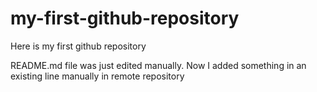 # my-first-github-repository
Here is my first github repository

README.md file was just edited manually. Now I added something in an existing line manually in remote repository
